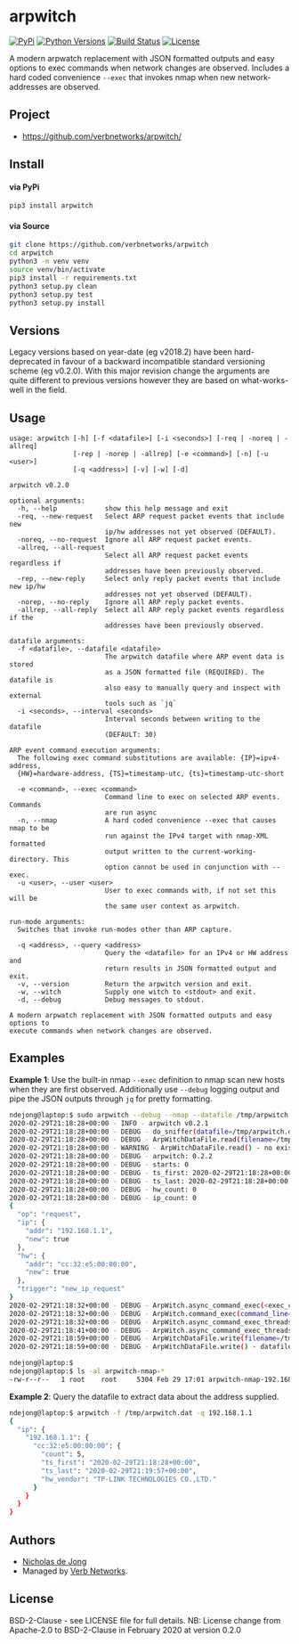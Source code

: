 # arpwitch

[![PyPi](https://img.shields.io/pypi/v/arpwitch.svg)](https://pypi.python.org/pypi/arpwitch/)
[![Python Versions](https://img.shields.io/pypi/pyversions/arpwitch.svg)](https://github.com/verbnetworks/arpwitch/)
[![Build Status](https://api.travis-ci.org/verbnetworks/arpwitch.svg?branch=master)](https://travis-ci.org/verbnetworks/arpwitch/)
[![License](https://img.shields.io/github/license/ndejong/arpwitch.svg)](https://github.com/ndejong/arpwitch)

A modern arpwatch replacement with JSON formatted outputs and easy options to exec commands when network changes are 
observed.  Includes a hard coded convenience `--exec` that invokes nmap when new network-addresses are observed.

## Project
* https://github.com/verbnetworks/arpwitch/

## Install
#### via PyPi
```bash
pip3 install arpwitch
```

#### via Source
```bash
git clone https://github.com/verbnetworks/arpwitch
cd arpwitch
python3 -m venv venv
source venv/bin/activate
pip3 install -r requirements.txt
python3 setup.py clean
python3 setup.py test
python3 setup.py install
```

## Versions
Legacy versions based on year-date (eg v2018.2) have been hard-deprecated in favour of a backward incompatible 
standard versioning scheme (eg v0.2.0).  With this major revision change the arguments are quite different to 
previous versions however they are based on what-works-well in the field.

## Usage
```text
usage: arpwitch [-h] [-f <datafile>] [-i <seconds>] [-req | -noreq | -allreq]
                [-rep | -norep | -allrep] [-e <command>] [-n] [-u <user>]
                [-q <address>] [-v] [-w] [-d]

arpwitch v0.2.0

optional arguments:
  -h, --help            show this help message and exit
  -req, --new-request   Select ARP request packet events that include new
                        ip/hw addresses not yet observed (DEFAULT).
  -noreq, --no-request  Ignore all ARP request packet events.
  -allreq, --all-request
                        Select all ARP request packet events regardless if
                        addresses have been previously observed.
  -rep, --new-reply     Select only reply packet events that include new ip/hw
                        addresses not yet observed (DEFAULT).
  -norep, --no-reply    Ignore all ARP reply packet events.
  -allrep, --all-reply  Select all ARP reply packet events regardless if the
                        addresses have been previously observed.

datafile arguments:
  -f <datafile>, --datafile <datafile>
                        The arpwitch datafile where ARP event data is stored
                        as a JSON formatted file (REQUIRED). The datafile is
                        also easy to manually query and inspect with external
                        tools such as `jq`
  -i <seconds>, --interval <seconds>
                        Interval seconds between writing to the datafile
                        (DEFAULT: 30)

ARP event command execution arguments:
  The following exec command substitutions are available: {IP}=ipv4-address,
  {HW}=hardware-address, {TS}=timestamp-utc, {ts}=timestamp-utc-short

  -e <command>, --exec <command>
                        Command line to exec on selected ARP events. Commands
                        are run async
  -n, --nmap            A hard coded convenience --exec that causes nmap to be
                        run against the IPv4 target with nmap-XML formatted
                        output written to the current-working-directory. This
                        option cannot be used in conjunction with --exec.
  -u <user>, --user <user>
                        User to exec commands with, if not set this will be
                        the same user context as arpwitch.

run-mode arguments:
  Switches that invoke run-modes other than ARP capture.

  -q <address>, --query <address>
                        Query the <datafile> for an IPv4 or HW address and
                        return results in JSON formatted output and exit.
  -v, --version         Return the arpwitch version and exit.
  -w, --witch           Supply one witch to <stdout> and exit.
  -d, --debug           Debug messages to stdout.

A modern arpwatch replacement with JSON formatted outputs and easy options to
execute commands when network changes are observed.
```

## Examples

**Example 1**: Use the built-in nmap `--exec` definition to nmap scan new hosts when they are first observed.  Additionally
use `--debug` logging output and pipe the JSON outputs through `jq` for pretty formatting. 
```bash
ndejong@laptop:$ sudo arpwitch --debug --nmap --datafile /tmp/arpwitch.dat | jq .
2020-02-29T21:18:28+00:00 - INFO - arpwitch v0.2.1
2020-02-29T21:18:28+00:00 - DEBUG - do_sniffer(datafile=/tmp/arpwitch.dat, save_interval=30, request_select=new, reply_select=new, exec=nmap -n -T4 -Pn -oX arpwitch-nmap-{IP}-{ts}.xml {IP}, exec_user=None)
2020-02-29T21:18:28+00:00 - DEBUG - ArpWitchDataFile.read(filename=/tmp/arpwitch.dat)
2020-02-29T21:18:28+00:00 - WARNING - ArpWitchDataFile.read() - no existing data file found
2020-02-29T21:18:28+00:00 - DEBUG - arpwitch: 0.2.2
2020-02-29T21:18:28+00:00 - DEBUG - starts: 0
2020-02-29T21:18:28+00:00 - DEBUG - ts_first: 2020-02-29T21:18:28+00:00
2020-02-29T21:18:28+00:00 - DEBUG - ts_last: 2020-02-29T21:18:28+00:00
2020-02-29T21:18:28+00:00 - DEBUG - hw_count: 0
2020-02-29T21:18:28+00:00 - DEBUG - ip_count: 0
{
  "op": "request",
  "ip": {
    "addr": "192.168.1.1",
    "new": true
  },
  "hw": {
    "addr": "cc:32:e5:00:00:00",
    "new": true
  },
  "trigger": "new_ip_request"
}
2020-02-29T21:18:32+00:00 - DEBUG - ArpWitch.async_command_exec(<exec_command>, <packet_data>, <as_user>)
2020-02-29T21:18:32+00:00 - DEBUG - ArpWitch.command_exec(command_line="nmap -n -T4 -Pn -oX arpwitch-nmap-192.168.1.1-20200229Z211832.xml 192.168.1.1")
2020-02-29T21:18:32+00:00 - DEBUG - ArpWitch.async_command_exec_threads_wait(wait_max=30)
2020-02-29T21:18:41+00:00 - DEBUG - ArpWitch.async_command_exec_threads_wait() - done
2020-02-29T21:18:59+00:00 - DEBUG - ArpWitchDataFile.write(filename=/tmp/arpwitch.dat, data=<data>)
2020-02-29T21:18:59+00:00 - DEBUG - ArpWitchDataFile.write() - datafile written

ndejong@laptop:$
ndejong@laptop:$ ls -al arpwitch-nmap-*
-rw-r--r--   1 root    root     5304 Feb 29 17:01 arpwitch-nmap-192.168.1.1-20200229Z211832.xml
```


**Example 2**: Query the datafile to extract data about the address supplied.
```bash
ndejong@laptop:$ arpwitch -f /tmp/arpwitch.dat -q 192.168.1.1
{
  "ip": {
    "192.168.1.1": {
      "cc:32:e5:00:00:00": {
        "count": 5,
        "ts_first": "2020-02-29T21:18:28+00:00",
        "ts_last": "2020-02-29T21:19:57+00:00",
        "hw_vendor": "TP-LINK TECHNOLOGIES CO.,LTD."
      }
    }
  }
}
```

## Authors
* [Nicholas de Jong](https://nicholasdejong.com)
* Managed by [Verb Networks](https://github.com/verbnetworks).

## License
BSD-2-Clause - see LICENSE file for full details.
NB: License change from Apache-2.0 to BSD-2-Clause in February 2020 at version 0.2.0
